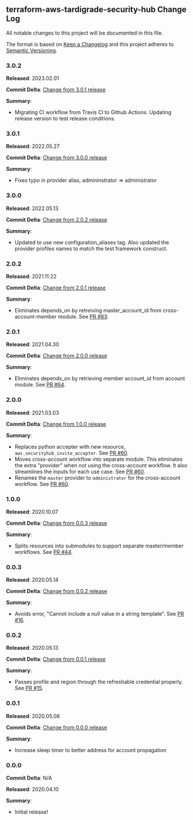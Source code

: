 ## terraform-aws-tardigrade-security-hub Change Log

All notable changes to this project will be documented in this file.

The format is based on [Keep a Changelog](http://keepachangelog.com/) and this project adheres to [Semantic Versioning](http://semver.org/).

### 3.0.2

**Released**: 2023.02.01

**Commit Delta**: [Change from 3.0.1 release](https://github.com/plus3it/terraform-aws-tardigrade-security-hub/compare/3.0.1...3.0.2)

**Summary**:

*   Migrating CI workflow from Travis CI to Github Actions. Updating release version to test release conditions.


### 3.0.1

**Released**: 2022.05.27

**Commit Delta**: [Change from 3.0.0 release](https://github.com/plus3it/terraform-aws-tardigrade-security-hub/compare/3.0.0...3.0.1)

**Summary**:

*   Fixes typo in provider alias, admininstrator => administrator

### 3.0.0

**Released**: 2022.05.13

**Commit Delta**: [Change from 2.0.2 release](https://github.com/plus3it/terraform-aws-tardigrade-security-hub/compare/2.0.2...3.0.0)

**Summary**:

*   Updated to use new configuration_aliases tag. Also updated the provider profiles names to match the test framework construct.

### 2.0.2

**Released**: 2021.11.22

**Commit Delta**: [Change from 2.0.1 release](https://github.com/plus3it/terraform-aws-tardigrade-security-hub/compare/2.0.1...2.0.2)

**Summary**:

*   Eliminates depends_on by retreiving master_account_id from cross-account-member module.
    See [PR #83](https://github.com/plus3it/terraform-aws-tardigrade-security-hub/pull/83).

### 2.0.1

**Released**: 2021.04.30

**Commit Delta**: [Change from 2.0.0 release](https://github.com/plus3it/terraform-aws-tardigrade-security-hub/compare/2.0.0...2.0.1)

**Summary**:

*   Eliminates depends_on by retrieving member account_id from account module.
    See [PR #64](https://github.com/plus3it/terraform-aws-tardigrade-security-hub/pull/64).

### 2.0.0

**Released**: 2021.03.03

**Commit Delta**: [Change from 1.0.0 release](https://github.com/plus3it/terraform-aws-tardigrade-security-hub/compare/1.0.0...2.0.0)

**Summary**:

*   Replaces python accepter with new resource, `aws_securityhub_invite_accepter`.
    See [PR #60](https://github.com/plus3it/terraform-aws-tardigrade-security-hub/pull/60).
*   Moves cross-account workflow into separate module. This eliminates the extra
    "provider" when *not* using the cross-account workflow. It also streamlines
    the inputs for each use case. See [PR #60](https://github.com/plus3it/terraform-aws-tardigrade-security-hub/pull/60).
*   Renames the `master` provider to `administrator` for the cross-account workflow.
    See [PR #60](https://github.com/plus3it/terraform-aws-tardigrade-security-hub/pull/60).

### 1.0.0

**Released**: 2020.10.07

**Commit Delta**: [Change from 0.0.3 release](https://github.com/plus3it/terraform-aws-tardigrade-security-hub/compare/0.0.3...1.0.0)

**Summary**:

*   Splits resources into submodules to support separate master/member workflows.
    See [PR #44](https://github.com/plus3it/terraform-aws-tardigrade-security-hub/pull/44).

### 0.0.3

**Released**: 2020.05.14

**Commit Delta**: [Change from 0.0.2 release](https://github.com/plus3it/terraform-aws-tardigrade-security-hub/compare/0.0.2...0.0.3)

**Summary**:

*   Avoids error, "Cannot include a null value in a string template".
    See [PR #16](https://github.com/plus3it/terraform-aws-tardigrade-security-hub/pull/16).

### 0.0.2

**Released**: 2020.05.13

**Commit Delta**: [Change from 0.0.1 release](https://github.com/plus3it/terraform-aws-tardigrade-security-hub/compare/0.0.1...0.0.2)

**Summary**:

*   Passes profile and region through the refreshable credential properly.
    See [PR #15](https://github.com/plus3it/terraform-aws-tardigrade-security-hub/pull/15).

### 0.0.1

**Released**: 2020.05.08

**Commit Delta**: [Change from 0.0.0 release](https://github.com/plus3it/terraform-aws-tardigrade-security-hub/compare/0.0.0...0.0.1)

**Summary**:

*   Increase sleep timer to better address for account propagation

### 0.0.0

**Commit Delta**: N/A

**Released**: 2020.04.10

**Summary**:

*   Initial release!
